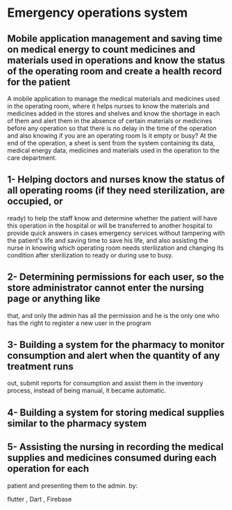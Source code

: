 # Emergency operations system
## Mobile application management and saving time on medical energy to count medicines and materials used in operations and know the status of the operating room and create a health record for the patient

    
A mobile application to manage the medical materials and medicines used in the operating room, where it helps nurses to know the materials and medicines added in the stores and shelves and know the shortage in each of them and alert them in the absence of certain materials or medicines before any operation so that there is no delay in the time of the operation and also knowing if you are an operating room Is it empty or busy? At the end of the operation, a sheet is sent from the system containing its data, medical energy data, medicines and materials used in the operation to the care department.
## 1- Helping doctors and nurses know the status of all operating rooms (if they need sterilization, are occupied, or
ready) to help the staff know and determine whether the patient will have this operation in the hospital or will be
transferred to another hospital to provide quick answers in cases emergency services without tampering with the
patient's life and saving time to save his life, and also assisting the nurse in knowing which operating room needs
sterilization and changing its condition after sterilization to ready or during use to busy.
## 2- Determining permissions for each user, so the store administrator cannot enter the nursing page or anything like
that, and only the admin has all the permission and he is the only one who has the right to register a new user in the
program
## 3- Building a system for the pharmacy to monitor consumption and alert when the quantity of any treatment runs
out, submit reports for consumption and assist them in the inventory process, instead of being manual, it became
automatic.
## 4- Building a system for storing medical supplies similar to the pharmacy system
## 5- Assisting the nursing in recording the medical supplies and medicines consumed during each operation for each
patient and presenting them to the admin.
by:

flutter , Dart , Firebase




